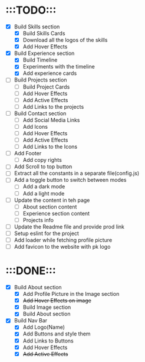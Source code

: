 # :::TODO:::
* [x] Build Skills section
  * [x] Build Skills Cards
  * [x] Download all the logos of the skills
  * [x] Add Hover Effects
* [x] Build Experience section
  * [x] Build Timeline 
  * [x] Experiments with the timeline
  * [x] Add experience cards
* [ ] Build Projects section
    * [ ] Build Project Cards
    * [ ] Add Hover Effects
    * [ ] Add Active Effects
    * [ ] Add Links to the projects
* [ ] Build Contact section
  * [ ] Add Social Media Links
  * [ ] Add Icons
  * [ ] Add Hover Effects
  * [ ] Add Active Effects
  * [ ] Add Links to the Icons
* [ ] Add Footer
  * [ ] Add copy rights
* [ ] Add Scroll to top button
* [ ] Extract all the constants in a separate file(config.js)
* [ ] Add a toggle button to switch between modes
  * [ ] Add a dark mode
  * [ ] Add a light mode
* [ ] Update the content in teh page
  * [ ] About section content
  * [ ] Experience section content
  * [ ] Projects info
* [ ] Update the Readme file and provide prod link
* [ ] Setup eslint for the project
* [ ] Add loader while fetching profile picture
* [ ] Add favicon to the website with pk logo

# :::DONE:::
* [x] Build About section
  * [x] Add Profile Picture in the Image section
  * [x] ~~Add Hover Effects on image~~
  * [x] Build Image section
  * [x] Build About section
* [x] Build Nav Bar
  * [x] Add Logo(Name)
  * [x] Add Buttons and style them
  * [x] Add Links to Buttons
  * [x] Add Hover Effects
  * [x] ~~Add Active Effects~~
